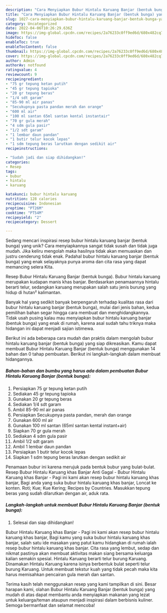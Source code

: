 ```yaml
---
description: "Cara Menyiapkan Bubur Hintalu Karuang Banjar (bentuk bunga) yang Lezat"
title: "Cara Menyiapkan Bubur Hintalu Karuang Banjar (bentuk bunga) yang Lezat"
slug: 1027-cara-menyiapkan-bubur-hintalu-karuang-banjar-bentuk-bunga-yang-lezat
category: Uncategorized
date: 2022-04-06T10:26:29.636Z
image: https://img-global.cpcdn.com/recipes/2a76233c0ff9ed6d/680x482cq70/bubur-hintalu-karuang-banjar-bentuk-bunga-foto-resep-utama.jpg
hideToc: false
enableToc: true
enableTocContent: false
thumbnail: https://img-global.cpcdn.com/recipes/2a76233c0ff9ed6d/680x482cq70/bubur-hintalu-karuang-banjar-bentuk-bunga-foto-resep-utama.jpg
cover: https://img-global.cpcdn.com/recipes/2a76233c0ff9ed6d/680x482cq70/bubur-hintalu-karuang-banjar-bentuk-bunga-foto-resep-utama.jpg
author: Admin
authorAv: notfound
ratingvalue: 4
reviewcount: 9
recipeingredient:
- "75 gr tepung ketan putih"
- "45 gr tepung tapioka"
- "20 gr tepung beras"
- "1/4 sdt garam"
- "85-90 ml air panas"
- "Secukupnya pasta pandan merah dan orange"
- "600 ml air"
- "100 ml santan 65ml santan kental instantair"
- "70 gr gula merah"
- "4 sdm gula pasir"
- "1/2 sdt garam"
- "1 lembar daun pandan"
- "1 butir telur kocok lepas"
- "1 sdm tepung beras larutkan dengan sedikit air"
recipeinstructions:

- "Sudah jadi dan siap dihidangkan!"
categories:
- Resep
tags:
- bubur
- hintalu
- karuang

katakunci: bubur hintalu karuang 
nutrition: 128 calories
recipecuisine: Indonesian
preptime: "PT26M"
cooktime: "PT54M"
recipeyield: "2"
recipecategory: Dessert

---
```





Sedang mencari inspirasi resep bubur hintalu karuang banjar (bentuk bunga) yang unik? Cara menyiapkannya sangat tidak susah dan tidak juga mudah. Jika keliru mengolah maka hasilnya tidak akan memuaskan dan justru cenderung tidak enak. Padahal bubur hintalu karuang banjar (bentuk bunga) yang enak selayaknya punya aroma dan cita rasa yang dapat memancing selera Kita.





Resep Bubur Hintalu Karuang Banjar (bentuk bunga). Bubur hintalu karuang merupakan kudapan manis khas banjar. Berdasarkan penamaannya hintalu berarti telur, sedangkan karuang merupakan salah satu jenis burung yang hidup di hutan² kalimantan.

Banyak hal yang sedikit banyak berpengaruh terhadap kualitas rasa dari bubur hintalu karuang banjar (bentuk bunga), mulai dari jenis bahan, kedua pemilihan bahan segar hingga cara membuat dan menghidangkannya. Tidak usah pusing kalau mau menyiapkan bubur hintalu karuang banjar (bentuk bunga) yang enak di rumah, karena asal sudah tahu triknya maka hidangan ini dapat menjadi sajian istimewa.






Berikut ini ada beberapa cara mudah dan praktis dalam mengolah bubur hintalu karuang banjar (bentuk bunga) yang siap dikreasikan. Kamu dapat membuat Bubur Hintalu Karuang Banjar (bentuk bunga) menggunakan 14 bahan dan 0 tahap pembuatan. Berikut ini langkah-langkah dalam membuat hidangannya.

<!--inarticleads1-->

##### Bahan-bahan dan bumbu yang harus ada dalam pembuatan Bubur Hintalu Karuang Banjar (bentuk bunga):

1. Persiapkan 75 gr tepung ketan putih
1. Sediakan 45 gr tepung tapioka
1. Gunakan 20 gr tepung beras
1. Sediakan 1/4 sdt garam
1. Ambil 85-90 ml air panas
1. Persiapkan Secukupnya pasta pandan, merah dan orange
1. Gunakan 600 ml air
1. Gunakan 100 ml santan (65ml santan kental instant+air)
1. Siapkan 70 gr gula merah
1. Sediakan 4 sdm gula pasir
1. Ambil 1/2 sdt garam
1. Ambil 1 lembar daun pandan
1. Persiapkan 1 butir telur kocok lepas
1. Siapkan 1 sdm tepung beras larutkan dengan sedikit air


Penamaan bubur ini karena merujuk pada bentuk bubur yang bulat-bulat. Resep Bubur Hintalu Karuang khas Banjar Anti Gagal - Bubur Hintalu Karuang khas Banjar - Pagi ini kami akan resep bubur hintalu karuang khas banjar, Bagi anda yang suka bubur hintalu karuang khas banjar, Loncat ke konten. Roti; Kue; Kue Kering; Recipes by Countries. Masukkan tepung beras yang sudah dilarutkan dengan air, aduk rata. 

<!--inarticleads2-->

##### Langkah-langkah untuk membuat Bubur Hintalu Karuang Banjar (bentuk bunga):


1. Selesai dan siap dihidangkan!

Bubur Hintalu Karuang khas Banjar - Pagi ini kami akan resep bubur hintalu karuang khas banjar, Bagi kamu yang suka bubur hintalu karuang khas banjar, salah satu ide masakan yang patut kamu hidangkan di rumah ialah resep bubur hintalu karuang khas banjar. Cita rasa yang lembut, sedap dan nikmat pastinya akan membuat aktivitas makan siang bersama keluarga kalian semakin spesial. Hintalu Karuang berarti telur burung Karuang. Dinamakan Hintalu Karuang karena isinya berbentuk bulat seperti telur burung Karuang. Untuk membuat tekstur kuah yang tidak pecah maka kita harus memisahkan pencairan gula merah dan santan. 

Terima kasih telah menggunakan resep yang kami tampilkan di sini. Besar harapan kami, olahan Bubur Hintalu Karuang Banjar (bentuk bunga) yang mudah di atas dapat membantu anda menyiapkan makanan yang lezat untuk keluarga/teman ataupun menjadi inspirasi dalam berbisnis kuliner. Semoga bermanfaat dan selamat mencoba!
